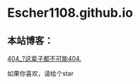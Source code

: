 # Escher1108.github.io
<!--escher个人简介站点-->
<html>
  <body>
    <h2>本站博客：</h2>
    <a href="https://www.runaway.top">404_?这辈子都不可能404.</a><br/>
 <p>如果你喜欢，请给个star</p>
  </body>
</html>
